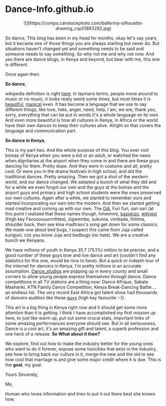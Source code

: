 # Dance-Info.github.io
<center>![](https://comps.canstockphoto.com/ballerina-silhouette-drawing_csp51883292.jpg)</center>

So dance, 
This blog has been in my head for months, okay let's say years, but it became one of those things you are always starting but never do. But situations haven't changed yet and something needs to be said and someone needs to say something. So why not me and why not now. And yes there are dance blogs, in Kenya and beyond, but bear with me, this one is different.

Once again then.

**So dance**,

wikipedia definition is right <a href="https://en.wikipedia.org/wiki/Dance">here</a>. In laymans terms, people move around to music or no music, it looks really weird some times, but most times it is <a href="https://www.youtube.com/watch?v=0Vj54UEuxcQ">beautiful</a>, <a href="https://www.youtube.com/watch?v=oEIYHTlbeLA">magical</a> even. It has become a language that we use to say different things, like love, hate, anger, need, help, I am, we are, thank you, sorry, everything that can be put in words.It's a whole language on its own. And even more beautiful is how all cultures in Kenya, in Africa or the world have their own dances to keep their cultures alive. Alright so that covers the language and communication part. 

**So dance in Kenya**,

This is my part two. And the whole purpose of this blog. You ever visit bomas of Kenya when you were a kid or an adult, or watched the news when dignitaries at the airport when they come in and there are these guys dancing for them. Pretty dope. And they were in costume and all, pretty cool. Or were you in the drama festivals in high school, and did the traditional dances. Pretty amazing. Then we got a shot of the western world, and our dance changed. We adopted a bunch of what they did and for a while we even forgot our own and the guys at the bomas and the airport guys and primary and high school students were the ones preserved our own cultures. Again after a while, we started to remember ours and started incorporating our own into the modern. And then we started getting mad creative and coming up with our own. The <a href="https://www.youtube.com/watch?v=DqmIT3dVQyY">Odi</a>, Furi furi, sari sari (at this point I realized that these names though, hmmmm), <a href="https://www.youtube.com/watch?v=XYQvE9dg9ck">bazokizo</a>, <a href="https://www.youtube.com/watch?v=2x60QeR1kjg">witinesi</a> (High key Favooouuurrritttee), zigwembe, sukuma, vimbada, thitima, shoulder back, then see kina madtraxx's song get down for some classics. We made one about bed bugs, I suspect this came from Juja called kunguni, coz you know Juja and bedbugs (no hate). We are a creative bunch we Kenyans. 

We have millions of youth in Kenya 35.7 (75.1%) million to be precise, and a good number of these guys love and live dance and art (couldn't find any statistics for this one, would be nice to have). But a quick or indepth tour of the internet for dancers in Kenya, I'm pretty millions is an accurate assumption. <a href="https://www.google.com/search?q=dance+studios+in+kenya&oq=dance+studios+in+kenya&aqs=chrome..69i57j69i60.6525j0j7&sourceid=chrome&ie=UTF-8">Dance_studios</a> are popping up in every county and small corners to allow young people express themselves through dance. Dance competitions in all TV stations are a thing now: Dance Afrique, Sakata Mashariki, KTN Family Dance Competition, Kenya Break-Dancing Battle.... an endless list. The very recent East Africa got talent show had thousands of dancers audition like these <a href="https://www.youtube.com/watch?v=3w9pgzLQuFM">guys</a> (high key favourite :-)).

This art is a big thing in Kenya right now and it should get some more attention than it is getting. I think I have accomplished my first mission up here, to just like warm up, put out some crucal stats, important links of some amazing performances everyone should see. But in all seriousness, Dance is a cool art, it's an amazing gift and talent, a superb profession and one heck of a release. **So What about it then?** 

We explore, find out how to make the industry better for the young ones who want to do it forever, expose some toxicities that exist in the industry, see how to bring back our culture in it, merge the new and the old to see how cool that marriage is and give some major credit where it is due. This is the **goal**, my goal. 

Yours Sincerely,

Me,

Human who loves information and tries to put it out there best she knows how.
